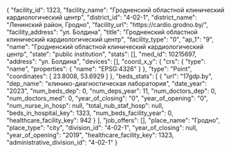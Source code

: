 {
    "facility_id": 1323,
    "facility_name": "Гродненский областной клинический кардиологический центр",
    "district_id": "4-02-1",
    "district_name": "Ленинский район, Гродно",
    "facility_url": "https:\/\/cardio.grodno.by\/",
    "facility_address": "ул. Болдина",
    "title": "Гродненский областной клинический кардиологический центр",
    "facility_type": "0",
    "ap_1": "9",
    "name": "Гродненский областной клинический кардиологический центр",
    "state": "public institution",
    "stats": [],
    "med_id": 10215697,
    "address": "ул. Болдина",
    "devices": [],
    "coord_x_y": {
        "crs": {
            "type": "name",
            "properties": {
                "name": "EPSG:4326"
            }
        },
        "type": "Point",
        "coordinates": [
            23.8008,
            53.6929
        ]
    },
    "beds_stats": [
        {
            "url": "17gdp.by",
            "dep_name": "клинико-диагностическая лаборатория",
            "date_year": "2023",
            "num_beds_dep": 0,
            "num_deps_year": 11,
            "num_doctors_dep": 0,
            "num_doctors_med": 0,
            "year_of_closing": "0",
            "year_of_opening": "0",
            "num_nurse_in_hosp": null,
            "total_nub_staf_hosp": null,
            "beds_in_hospital_key": 1323,
            "num_beds_facility_year": 0,
            "healthcare_facility_key": 942
        }
    ],
    "job_offers": [],
    "place_name": "Гродно",
    "place_type": "city",
    "division_id": "4-02-1",
    "year_of_closing": null,
    "year_of_opening": "2019",
    "healthcare_facility_key": 1323,
    "administrative_division_id": "4-02-1"
}